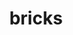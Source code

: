 ---
title: "bricks"
layout: cache
categories: [package, develop-2025-04-27]
meta: {"compilers": ["gcc@11.4.0", "intel-oneapi-compilers@2025.1.0"], "num_specs": 3, "num_specs_by_stack": {"e4s": 2, "e4s-oneapi": 1, "root": 3}, "oss": ["ubuntu22.04"], "platforms": ["linux"], "stacks": ["e4s", "e4s-oneapi", "root"], "targets": ["x86_64_v3"], "versions": ["2023.08.25"]}
spec_details: [{"compiler": "intel-oneapi-compilers@2025.1.0", "hash": "2yf4xxmwyg7ruyvofevcl4dn2byilnby", "os": "ubuntu22.04", "platform": "linux", "size": "-", "stacks": ["e4s-oneapi", "root"], "target": "x86_64_v3", "variants": ["build_system=cmake", "build_type=Release", "~cuda", "generator=make", "~ipo", "patches:=7fe8d1d"], "versions": ["2023.08.25"]}, {"compiler": "gcc@11.4.0", "hash": "7eotvr733ewzsrmey62xaujegncva4fv", "os": "ubuntu22.04", "platform": "linux", "size": "-", "stacks": ["e4s", "root"], "target": "x86_64_v3", "variants": ["build_system=cmake", "build_type=Release", "+cuda", "generator=make", "~ipo", "patches:=7fe8d1d"], "versions": ["2023.08.25"]}, {"compiler": "gcc@11.4.0", "hash": "n7a3o3nuqlh4ln3lbkzinibmlek6vnmr", "os": "ubuntu22.04", "platform": "linux", "size": "-", "stacks": ["e4s", "root"], "target": "x86_64_v3", "variants": ["build_system=cmake", "build_type=Release", "~cuda", "generator=make", "~ipo", "patches:=7fe8d1d"], "versions": ["2023.08.25"]}]
---